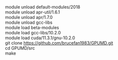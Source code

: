 module unload default-modules/2018  
module unload apr-util/1.6.1  
module unload apr/1.7.0  
module unload gcc-libs  
module load beta-modules  
module load gcc-libs/10.2.0  
module load cuda/11.3.1/gnu-10.2.0  
git clone https://github.com/brucefan1983/GPUMD.git  
cd GPUMD/src  
make    
